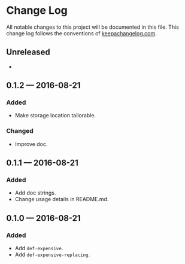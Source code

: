 # Change Log

All notable changes to this project will be documented in this file. This change log follows the conventions of [keepachangelog.com](http://keepachangelog.com/).


## Unreleased

- <nothing yet>


## 0.1.2 — 2016-08-21

### Added

- Make storage location tailorable.

### Changed

- Improve doc.


## 0.1.1 — 2016-08-21

### Added

- Add doc strings.
- Change usage details in README.md.


## 0.1.0 — 2016-08-21

### Added

- Add `def-expensive`.
- Add `def-expensive-replacing`.
